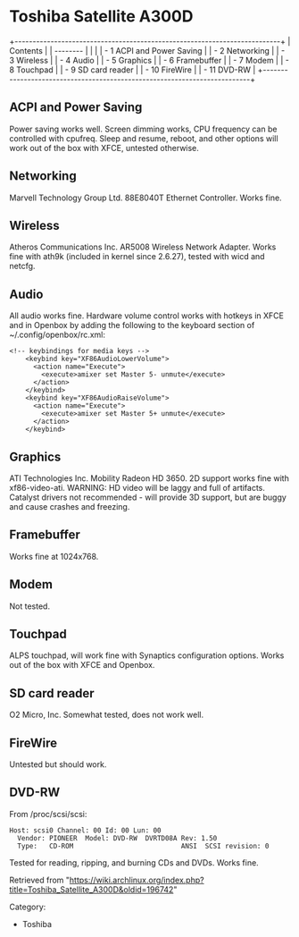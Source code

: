 Toshiba Satellite A300D
=======================

+--------------------------------------------------------------------------+
| Contents                                                                 |
| --------                                                                 |
|                                                                          |
| -   1 ACPI and Power Saving                                              |
| -   2 Networking                                                         |
| -   3 Wireless                                                           |
| -   4 Audio                                                              |
| -   5 Graphics                                                           |
| -   6 Framebuffer                                                        |
| -   7 Modem                                                              |
| -   8 Touchpad                                                           |
| -   9 SD card reader                                                     |
| -   10 FireWire                                                          |
| -   11 DVD-RW                                                            |
+--------------------------------------------------------------------------+

ACPI and Power Saving
---------------------

Power saving works well. Screen dimming works, CPU frequency can be
controlled with cpufreq. Sleep and resume, reboot, and other options
will work out of the box with XFCE, untested otherwise.

Networking
----------

Marvell Technology Group Ltd. 88E8040T Ethernet Controller. Works fine.

Wireless
--------

Atheros Communications Inc. AR5008 Wireless Network Adapter. Works fine
with ath9k (included in kernel since 2.6.27), tested with wicd and
netcfg.

Audio
-----

All audio works fine. Hardware volume control works with hotkeys in XFCE
and in Openbox by adding the following to the keyboard section of
~/.config/openbox/rc.xml:

    <!-- keybindings for media keys -->
        <keybind key="XF86AudioLowerVolume">
          <action name="Execute">
            <execute>amixer set Master 5- unmute</execute>
          </action>
        </keybind>
        <keybind key="XF86AudioRaiseVolume">
          <action name="Execute">
            <execute>amixer set Master 5+ unmute</execute>
          </action>
        </keybind>
      

Graphics
--------

ATI Technologies Inc. Mobility Radeon HD 3650. 2D support works fine
with xf86-video-ati. WARNING: HD video will be laggy and full of
artifacts. Catalyst drivers not recommended - will provide 3D support,
but are buggy and cause crashes and freezing.

Framebuffer
-----------

Works fine at 1024x768.

Modem
-----

Not tested.

Touchpad
--------

ALPS touchpad, will work fine with Synaptics configuration options.
Works out of the box with XFCE and Openbox.

SD card reader
--------------

O2 Micro, Inc. Somewhat tested, does not work well.

FireWire
--------

Untested but should work.

DVD-RW
------

From /proc/scsi/scsi:

    Host: scsi0 Channel: 00 Id: 00 Lun: 00
      Vendor: PIONEER  Model: DVD-RW  DVRTD08A Rev: 1.50
      Type:   CD-ROM                           ANSI  SCSI revision: 0

Tested for reading, ripping, and burning CDs and DVDs. Works fine.

Retrieved from
"https://wiki.archlinux.org/index.php?title=Toshiba_Satellite_A300D&oldid=196742"

Category:

-   Toshiba
